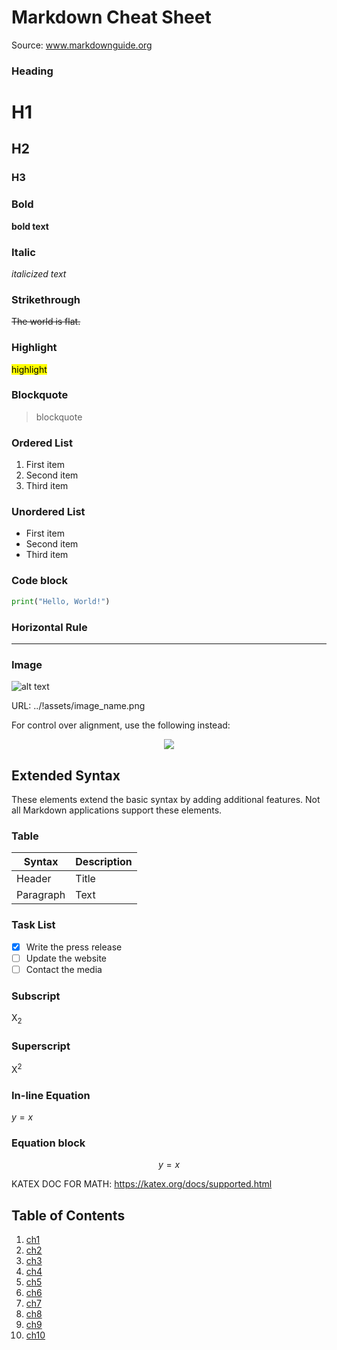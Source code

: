 # Markdown Cheat Sheet
Source: www.markdownguide.org

### **Heading**

# H1
## H2
### H3

### **Bold**

**bold text**

### **Italic**

*italicized text*

### Strikethrough

~~The world is flat.~~

### **Highlight**
<mark>highlight</mark>

### **Blockquote**

> blockquote

### **Ordered List**

1. First item
2. Second item
3. Third item

### **Unordered List**

- First item
- Second item
- Third item

### **Code block**

```py
print("Hello, World!")
```

### **Horizontal Rule**

---

### **Image**

![alt text](https://www.markdownguide.org/assets/images/tux.png)

URL: ../!assets/image_name.png

For control over alignment, use the following instead:
<p align="center">
  <img src="https://www.markdownguide.org/assets/images/tux.png" />
</p>
</p>

## **Extended Syntax**

These elements extend the basic syntax by adding additional features. Not all Markdown applications support these elements.

### **Table**

| Syntax | Description |
| ----------- | ----------- |
| Header | Title |
| Paragraph | Text |

### Task List

- [X] Write the press release
- [ ] Update the website
- [ ] Contact the media

### Subscript

X<sub>2</sub>

### Superscript

X<sup>2</sup>

### In-line Equation
$y=x$

### Equation block
$$y=x$$

KATEX DOC FOR MATH: https://katex.org/docs/supported.html

## Table of Contents
1. [ch1](#link)
2. [ch2](#link)
3. [ch3](#link)
4. [ch4](#link)
5. [ch5](#link)
6. [ch6](#link)
7. [ch7](#link)
8. [ch8](#link)
9. [ch9](#link)
10. [ch10](#link)